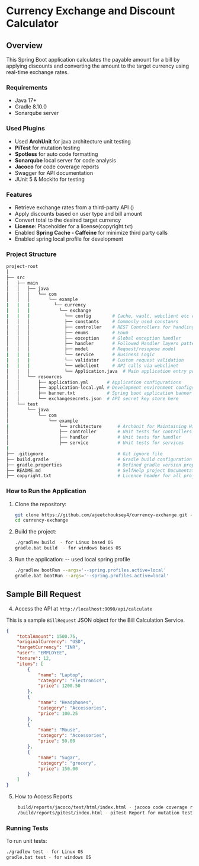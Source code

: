 # Currency Exchange and Discount Calculator

## Overview

This Spring Boot application calculates the payable amount for a bill by applying discounts and converting the amount to
the target currency using real-time exchange rates.

### Requirements

- Java 17+
- Gradle 8.10.0
- Sonarqube server

### Used Plugins
- Used **ArchUnit** for java architecture unit testing
- **PiTest** for mutation testing
- **Spotless** for auto code formatting
- **Sonarqube** local server for code analysis
- **Jacoco** for code coverage reports
- Swagger for API documentation
- JUnit 5 & Mockito for testing

### Features

- Retrieve exchange rates from a third-party API ()
- Apply discounts based on user type and bill amount
- Convert total to the desired target currency
- **License**: Placeholder for a license(copyright.txt)
- Enabled **Spring Cache - Caffeine** for minimize third party calls
- Enabled spring local profile for development

### Project Structure
```bash
project-root
│
├── src
│   ├── main
│   │   ├── java
│   │   │   └── com
│   │   │       └── example
|   |   |         └── currency
|   |   |           └── exchange
|   |   |             └── config        # Cache, vault, webclient etc configuration
│   │   │             ├── constants     # Commonly used constanrs
│   │   │             ├── controller    # REST Controllers for handling HTTP requests
│   │   │             ├── enums         # Enum
│   │   │             ├── exception     # Global exception handler
│   │   │             ├── handler       # Followed Handler layers pattern
│   │   │             ├── model         # Request/resopnse model
|   |   |             └── service       # Business Logic
|   |   |             └── validator     # Custom request validation
|   |   |             └── webclient     # API calls via webclinet
│   │   │             └── Application.java  # Main application entry point
│   │   └── resources
│   │       ├── application.yml       # Application configurations
│   │       ├── application-local.yml # Development environment configs
│   │       ├── banner.txt            # Spring boot application banner
│   │       └── exchangesecrets.json  # API secret key store here
│   └── test
│       └── java
│           └── com
│               └── example
|                   └── architecture      # ArchUnit for Maintaining High Standard Code Architecture Unit Testcases
│                   ├── controller        # Unit tests for controllers
│                   ├── handler           # Unit tests for handler
│                   ├── service           # Unit tests for services
|
├── .gitignore                            # Git ignore file
├── build.gradle                          # Gradle build configuration file
├── gradle.properties                     # Defined gradle version properties here
├── README.md                             # SelfHelp project Documentations
├── copyright.txt                         # Licence header for all project codebase
```

### How to Run the Application

1. Clone the repository:
    ```bash
    git clone https://github.com/ajeetchouksey4/currency-exchange.git -b master
    cd currency-exchange
    ```

2. Build the project:
    ```bash
    ./gradlew build  - for Linux based OS
   gradle.bat build  - for windows bases OS
    ```

3. Run the application:
      -- used local spring profile
    ```bash
    ./gradlew bootRun --args='--spring.profiles.active=local'
   gradle.bat bootRun --args='--spring.profiles.active=local'

    ```

## Sample Bill Request
4. Access the API at `http://localhost:9090/api/calculate`

This is a sample `BillRequest` JSON object for the Bill Calculation Service.

```json
{
    "totalAmount": 1500.75,
    "originalCurrency": "USD",
    "targetCurrency": "INR",
    "user": "EMPLOYEE",
    "tenure": 12,
    "items": [
        {
            "name": "Laptop",
            "category": "Electronics",
            "price": 1200.50
        },
        {
            "name": "Headphones",
            "category": "Accessories",
            "price": 100.25
        },
        {
            "name": "Mouse",
            "category": "Accessories",
            "price": 50.00
        },
        {
            "name": "Sugar",
            "category": "grocery",
            "price": 150.00
        }
    ]
}
```

5. How to Access Reports
   ```bash
    build/reports/jacoco/test/html/index.html - jacoco code coverage report
    /build/reports/pitest/index.html - piTest Report for mutation testing
    ```

### Running Tests

To run unit tests:

```bash
./gradlew test - for Linux OS
gradle.bat test - for windows OS
